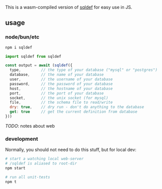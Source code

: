 This is a wasm-compiled version of [sqldef](https://github.com/sqldef/sqldef) for easy use in JS.

## usage

### node/bun/etc

```bash
npm i sqldef
```

```js
import sqldef from sqldef

const output = await (sqldef({
  type,         // the type of your database ("mysql" or "postgres")
  database,     // the name of your database
  user,         // the username of your database
  password,     // the password of your database
  host,         // the hostname of your database
  port,         // the port of your database
  socket,       // the unix socket (for mysql)
  file,         // the schema file to read/write
  dry: true,    // dry run - don't do anything to the database
  get: true     // get the current definition from database
}))
```

_TODO_: notes about web

### development

Normally, you should not need to do this stuff, but for local dev:

```bash
# start a watching local web-server
# /sqldef is aliased to root-dir
npm start

# run all unit-tests
npm t
```
